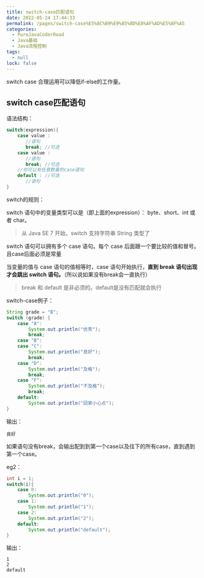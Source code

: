 ```yaml
---
title: switch-case匹配语句
date: 2022-05-24 17:44:33
permalink: /pages/switch-case%E5%8C%B9%E9%85%8D%E8%AF%AD%E5%8F%A5
categories: 
  - PureJavaCoderRoad
  - Java基础
  - Java流程控制
tags: 
  - null
lock: false
---
```

switch case 合理运用可以降低if-else的工作量。

## switch case匹配语句

语法结构：

```java
switch(expression){
    case value :
       //语句
       break; //可选
    case value :
       //语句
       break; //可选
    //你可以有任意数量的case语句
    default : //可选
       //语句
}
```

switch的规则：

switch 语句中的变量类型可以是（即上面的expression）： byte、short、int 或者 char。

> 从 Java SE 7 开始，switch 支持字符串 String 类型了

switch 语句可以拥有多个 case 语句。每个 case 后面跟一个要比较的值和冒号。且case后面必须是常量

当变量的值与 case 语句的值相等时，case 语句开始执行，**直到 break 语句出现才会跳出 switch 语句。**（所以说如果没有break会一直执行）

> break 和 default 是非必须的。default是没有匹配就会执行

switch-case例子：

```java
String grade = "B";
switch (grade) {
    case "A":
        System.out.println("优秀");
        break;
    case "B":
    case "C":
        System.out.println("良好");
        break;
    case "D":
        System.out.println("及格");
        break;
    case "F":
        System.out.println("不及格");
        break;
    default:
        System.out.println("回家小心点");
}
```

输出：

```
良好
```



如果语句没有break，会输出配到到第一个case以及往下的所有case，直到遇到第一个case。

eg2：

```java
int i = 1;
switch(i){
    case 0:
        System.out.println("0");
    case 1:
        System.out.println("1");
    case 2:
        System.out.println("2");
    default:
        System.out.println("default");
}
```

输出：

```
1
2
default
```

